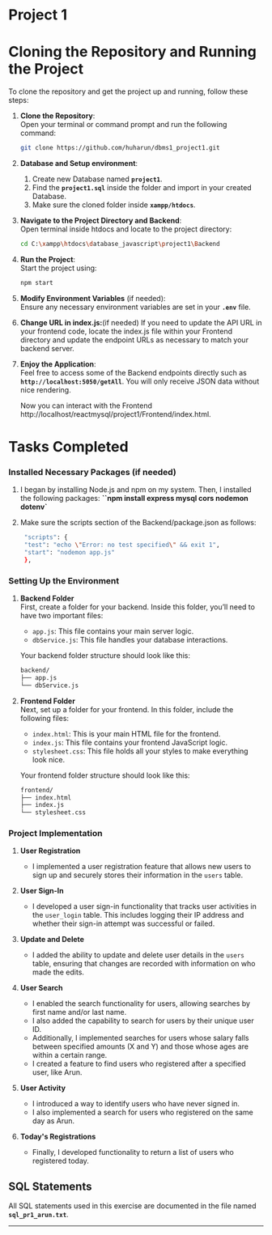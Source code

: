 # Project 1

# Cloning the Repository and Running the Project

To clone the repository and get the project up and running, follow these steps:

1. **Clone the Repository**:  
   Open your terminal or command prompt and run the following command:
   ```bash
   git clone https://github.com/huharun/dbms1_project1.git
   ```

2. **Database and Setup environment**:  
   1. Create new Database named **`project1`**.
   2. Find the **`project1.sql`** inside the folder and import in your created Database.
   3. Make sure the cloned folder inside **`xampp/htdocs`**.

3. **Navigate to the Project Directory and Backend**:  
   Open terminal inside htdocs and locate to the project directory:
   ```bash
   cd C:\xampp\htdocs\database_javascript\project1\Backend
   ```

4. **Run the Project**:  
   Start the project using:
   ```bash
   npm start
   ```

5. **Modify Environment Variables** (if needed):  
   Ensure any necessary environment variables are set in your **`.env`** file.

6. **Change URL in index.js:**(if needed)
If you need to update the API URL in your frontend code, locate the index.js file within your Frontend directory and update the endpoint URLs as necessary to match your backend server.

7. **Enjoy the Application**:  
   Feel free to access some of the Backend endpoints directly such as **`http://localhost:5050/getAll`**. You will only receive JSON data without nice rendering.

   Now you can interact with the Frontend http://localhost/reactmysql/project1/Frontend/index.html.


# **Tasks Completed**

### **Installed Necessary Packages** (if needed)
1. I began by installing Node.js and npm on my system. Then, I installed the following packages: **``npm install express mysql cors nodemon dotenv`**
2. Make sure the scripts section of the Backend/package.json as follows:

   ```bash
    "scripts": {
    "test": "echo \"Error: no test specified\" && exit 1",
    "start": "nodemon app.js"
    }, 
   ```

### **Setting Up the Environment**

1. **Backend Folder**  
   First, create a folder for your backend. Inside this folder, you’ll need to have two important files:
   - `app.js`: This file contains your main server logic.
   - `dbService.js`: This file handles your database interactions.

   Your backend folder structure should look like this:
   ```bash  
   backend/
   ├── app.js
   └── dbService.js
   ```

2. **Frontend Folder**  
   Next, set up a folder for your frontend. In this folder, include the following files:
   - `index.html`: This is your main HTML file for the frontend.
   - `index.js`: This file contains your frontend JavaScript logic.
   - `stylesheet.css`: This file holds all your styles to make everything look nice.

   Your frontend folder structure should look like this:
   ```bash
   frontend/
   ├── index.html
   ├── index.js
   └── stylesheet.css
   ```


### **Project Implementation**

1. **User Registration**
   - I implemented a user registration feature that allows new users to sign up and securely stores their information in the `users` table.

2. **User Sign-In**
   - I developed a user sign-in functionality that tracks user activities in the `user_login` table. This includes logging their IP address and whether their sign-in attempt was successful or failed.

3. **Update and Delete**
   - I added the ability to update and delete user details in the `users` table, ensuring that changes are recorded with information on who made the edits.

4. **User Search**
   - I enabled the search functionality for users, allowing searches by first name and/or last name.
   - I also added the capability to search for users by their unique user ID.
   - Additionally, I implemented searches for users whose salary falls between specified amounts (X and Y) and those whose ages are within a certain range.
   - I created a feature to find users who registered after a specified user, like Arun.

5. **User Activity**
   - I introduced a way to identify users who have never signed in.
   - I also implemented a search for users who registered on the same day as Arun.

6. **Today's Registrations**
   - Finally, I developed functionality to return a list of users who registered today.


## **SQL Statements**
All SQL statements used in this exercise are documented in the file named **`sql_pr1_arun.txt`**.

---


